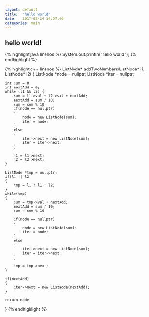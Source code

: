```yaml
---
layout: default
title:  "hello world"
date:   2017-02-24 14:57:00
categories: main
---
```


## hello world!

{% highlight java linenos %}
System.out.println("hello world");
{% endhighlight %}

{% highlight c++ linenos %}
ListNode* addTwoNumbers(ListNode* l1, ListNode* l2) {
    ListNode *node = nullptr;
    ListNode *iter = nullptr;
    
    int sum = 0;
    int nextAdd = 0;
    while (l1 && l2) {
        sum = l1->val + l2->val + nextAdd;
        nextAdd = sum / 10;
        sum = sum % 10;
        if(node == nullptr)
        {
            node = new ListNode(sum);
            iter = node;
        }
        else
        {
            iter->next = new ListNode(sum);
            iter = iter->next;
        }
        
        l1 = l1->next;
        l2 = l2->next;
    }
    
    ListNode *tmp = nullptr;
    if(l1 || l2)
    {
        tmp = l1 ? l1 : l2;
    }
    while(tmp)
    {
        sum = tmp->val + nextAdd;
        nextAdd = sum / 10;
        sum = sum % 10;
        
        if(node == nullptr)
        {
            node = new ListNode(sum);
            iter = node;
        }
        else
        {
            iter->next = new ListNode(sum);
            iter = iter->next;
        }
        
        tmp = tmp->next;
    }
    
    if(nextAdd)
    {
        iter->next = new ListNode(nextAdd);
    }
    
    return node;
}
{% endhighlight %}